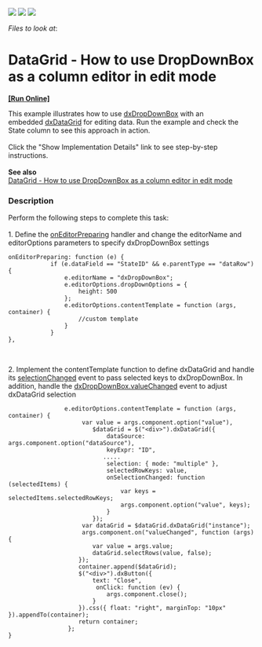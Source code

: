 <!-- default badges list -->
![](https://img.shields.io/endpoint?url=https://codecentral.devexpress.com/api/v1/VersionRange/128583101/19.2.11%2B)
[![](https://img.shields.io/badge/Open_in_DevExpress_Support_Center-FF7200?style=flat-square&logo=DevExpress&logoColor=white)](https://supportcenter.devexpress.com/ticket/details/T548916)
[![](https://img.shields.io/badge/📖_How_to_use_DevExpress_Examples-e9f6fc?style=flat-square)](https://docs.devexpress.com/GeneralInformation/403183)
<!-- default badges end -->
<!-- default file list -->
*Files to look at*:

<!-- default file list end -->
# DataGrid - How to use DropDownBox as a column editor in edit mode
<!-- run online -->
**[[Run Online]](https://codecentral.devexpress.com/t548916/)**
<!-- run online end -->


<p>This example illustrates how to use <a href="https://js.devexpress.com/Documentation/ApiReference/UI_Widgets/dxDropDownBox/">dxDropDownBox</a> with an embedded <a href="https://js.devexpress.com/Documentation/ApiReference/UI_Widgets/dxDataGrid/">dxDataGrid</a> for editing data. Run the example and check the State column to see this approach in action.<br><br>Click the "Show Implementation Details" link to see step-by-step instructions.<br><br><strong>See also<br></strong><a href="https://www.devexpress.com/Support/Center/p/T576412">DataGrid - How to use DropDownBox as a column editor in edit mode</a><strong><br></strong></p>


<h3>Description</h3>

<p>Perform the following steps to complete this task:&nbsp;<br><br>1. Define the&nbsp;<a href="https://js.devexpress.com/Documentation/ApiReference/UI_Widgets/dxDataGrid/Configuration/#onEditorPreparing">onEditorPreparing</a>&nbsp;handler and change the editorName and editorOptions parameters to specify dxDropDownBox settings</p>
<code lang="js">onEditorPreparing: function (e) {
            if (e.dataField == "StateID" &amp;&amp; e.parentType == "dataRow") {
                e.editorName = "dxDropDownBox";                
                e.editorOptions.dropDownOptions = {                
                    height: 500
                };
                e.editorOptions.contentTemplate = function (args, container) { 
                    //custom template
                }
            }
},
</code>
<p>&nbsp;</p>
<p>2. Implement the contentTemplate&nbsp;function to define dxDataGrid&nbsp;and handle its&nbsp;<a href="https://js.devexpress.com/Documentation/ApiReference/UI_Widgets/dxDataGrid/Configuration/#onSelectionChanged">selectionChanged</a>&nbsp;event to pass selected keys to dxDropDownBox. In addition, handle the&nbsp;<a href="https://js.devexpress.com/Documentation/ApiReference/UI_Widgets/dxDropDownBox/Configuration/#onValueChanged">dxDropDownBox.valueChanged</a>&nbsp;event&nbsp;to adjust dxDataGrid selection</p>
<code lang="js">                e.editorOptions.contentTemplate = function (args, container) {
                     var value = args.component.option("value"),
                        $dataGrid = $("&lt;div&gt;").dxDataGrid({                           
                            dataSource: args.component.option("dataSource"),
                            keyExpr: "ID",
                           .....
                            selection: { mode: "multiple" },
                            selectedRowKeys: value,
                            onSelectionChanged: function (selectedItems) {
                                var keys = selectedItems.selectedRowKeys;
                                args.component.option("value", keys);
                            }
                        });
                     var dataGrid = $dataGrid.dxDataGrid("instance");
                     args.component.on("valueChanged", function (args) {
                        var value = args.value;
                        dataGrid.selectRows(value, false);
                    });
                    container.append($dataGrid);
                    $("&lt;div&gt;").dxButton({
                        text: "Close",
                         onClick: function (ev) {
                            args.component.close();
                        }
                    }).css({ float: "right", marginTop: "10px" }).appendTo(container);
                    return container;
                 };
}
</code>
<p>&nbsp;</p>

<br/>


